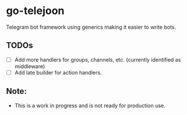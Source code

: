# go-telejoon
Telegram bot framework using generics making it easier to write bots.

## TODOs
- [ ] Add more handlers for groups, channels, etc. (currently identified as middleware)
- [ ] Add late builder for action handlers.
## Note:
- This is a work in progress and is not ready for production use.
